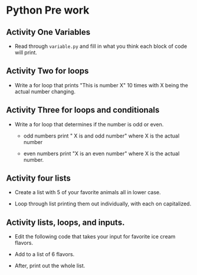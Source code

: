 # Python Pre work

## Activity One Variables

* Read through `variable.py` and fill in what you think each block of code will print.

## Activity Two for loops

* Write a for loop that prints "This is number X" 10 times with X being the actual number changing.

## Activity Three for loops and conditionals

* Write a for loop that determines if the number is odd or even.
  
  * odd numbers print " X is and odd number" where X is the actual number
  
  * even numbers print "X is an even number" where X is the actual number.

## Activity four lists

* Create a list with 5 of your favorite animals all in lower case.

* Loop through list printing them out individually, with each on capitalized.

## Activity lists, loops, and inputs.

* Edit the following code that takes your input for favorite ice cream flavors.

* Add to a list of 6 flavors.

* After, print out the whole list.

